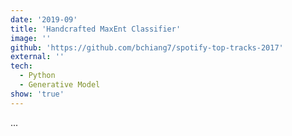 ```yaml
---
date: '2019-09'
title: 'Handcrafted MaxEnt Classifier'
image: ''
github: 'https://github.com/bchiang7/spotify-top-tracks-2017'
external: ''
tech:
  - Python
  - Generative Model
show: 'true'
---
```


...
